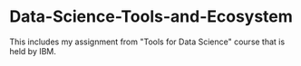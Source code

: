 # Data-Science-Tools-and-Ecosystem
This includes my assignment from "Tools for Data Science" course that is held by IBM. 
